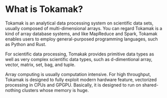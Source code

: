 # What is Tokamak?
Tokamak is an analytical data processing system on scientific data sets, usually composed of multi-dimensional arrays. You can regard Tokamak is a kind of array database systems, and like MapReduce and Spark, Tokamak enables users to employ general-purposed programming languages, such as Python and Rust.

For scientific data processing, Tomakak provides primitive data types as well as very complex scientific data types, such as d-dimentional array, vector, matrix, set, bag, and tuple.

Array computing is usually computation intensive. For high throughput, Tokamak is designed to fully exploit modern hardware feature, vectorized processing in CPUs and GPGPU. Basically, it is designed to run on shared-nothing clusters whose memory is huge.
